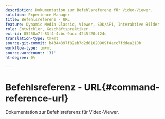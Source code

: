 ```yaml
---
description: Dokumentation zur Befehlsreferenz für Video-Viewer.
solution: Experience Manager
title: Befehlsreferenz - URL
feature: Dynamic Media Classic, Viewer, SDK/API, Interaktive Bilder
role: Entwickler, Geschäftspraktiker
exl-id: 85258a7f-83f4-4cbc-9acc-4245f20cf24c
translation-type: tm+mt
source-git-commit: b4344397f82eb7d2d61020909f4acc7fddea210b
workflow-type: tm+mt
source-wordcount: '31'
ht-degree: 0%

---
```


# Befehlsreferenz - URL{#command-reference-url}

Dokumentation zur Befehlsreferenz für Video-Viewer.

